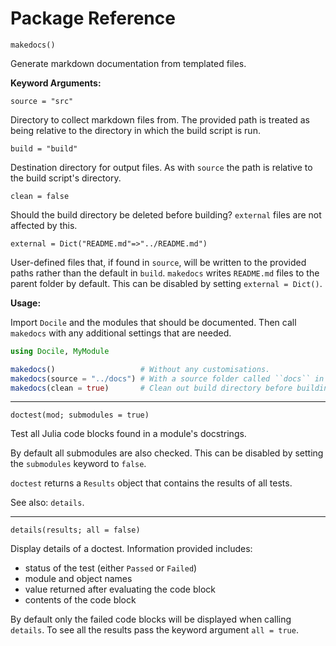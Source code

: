 <!-- Generated by Lexicon.jl -- 2015-08-20T13:45:36 -->

# Package Reference

```
makedocs()
```

Generate markdown documentation from templated files.

**Keyword Arguments:**

`source = "src"`

Directory to collect markdown files from. The provided path is treated as being relative to the directory in which the build script is run.

`build = "build"`

Destination directory for output files. As with `source` the path is relative to the build script's directory.

`clean = false`

Should the build directory be deleted before building? `external` files are not affected by this.

`external = Dict("README.md"=>"../README.md")`

User-defined files that, if found in `source`, will be written to the provided paths rather than the default in `build`. `makedocs` writes `README.md` files to the parent folder by default. This can be disabled by setting `external = Dict()`.

**Usage:**

Import `Docile` and the modules that should be documented. Then call `makedocs` with any additional settings that are needed.

```jl
using Docile, MyModule

makedocs()                   # Without any customisations.
makedocs(source = "../docs") # With a source folder called ``docs`` in the directory one up.
makedocs(clean = true)       # Clean out build directory before building.
```

---
```
doctest(mod; submodules = true)
```

Test all Julia code blocks found in a module's docstrings.

By default all submodules are also checked. This can be disabled by setting the `submodules` keyword to `false`.

`doctest` returns a `Results` object that contains the results of all tests.

See also: `details`.

---
```
details(results; all = false)
```

Display details of a doctest. Information provided includes:

  * status of the test (either `Passed` or `Failed`)
  * module and object names
  * value returned after evaluating the code block
  * contents of the code block

By default only the failed code blocks will be displayed when calling `details`. To see all the results pass the keyword argument `all = true`.



